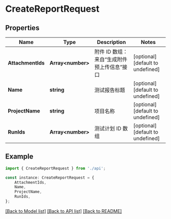 # CreateReportRequest


## Properties

Name | Type | Description | Notes
------------ | ------------- | ------------- | -------------
**AttachmentIds** | **Array&lt;number&gt;** | 附件 ID 数组：来自“生成附件预上传信息”接口 | [optional] [default to undefined]
**Name** | **string** | 测试报告标题 | [optional] [default to undefined]
**ProjectName** | **string** | 项目名称 | [optional] [default to undefined]
**RunIds** | **Array&lt;number&gt;** | 测试计划 ID 数组 | [optional] [default to undefined]

## Example

```typescript
import { CreateReportRequest } from './api';

const instance: CreateReportRequest = {
    AttachmentIds,
    Name,
    ProjectName,
    RunIds,
};
```

[[Back to Model list]](../README.md#documentation-for-models) [[Back to API list]](../README.md#documentation-for-api-endpoints) [[Back to README]](../README.md)
